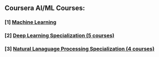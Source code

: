 ## Coursera AI/ML Courses: 
### [1] [Machine Learning](https://github.com/yifang-psu/Coursera_AI_ML_Courses/tree/main/Standord_Machine_Learning)
### [2] [Deep Learning Specialization (5 courses)](https://github.com/yifang-psu/Coursera_AI_ML_Courses/tree/main/Deep_Learning)
### [3] [Natural Lanaguage Processing Specialization (4 courses)](https://github.com/yifang-psu/Coursera_AI_ML_Courses/tree/main/NLP_Specialization)

